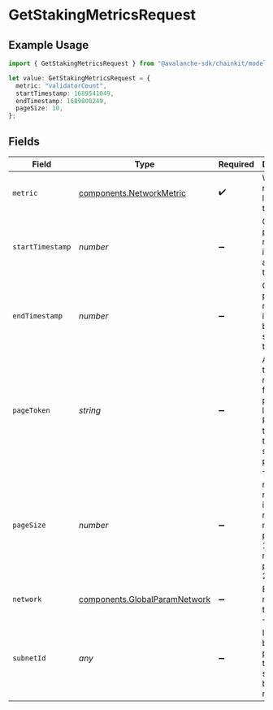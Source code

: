 # GetStakingMetricsRequest

## Example Usage

```typescript
import { GetStakingMetricsRequest } from "@avalanche-sdk/chainkit/models/operations";

let value: GetStakingMetricsRequest = {
  metric: "validatorCount",
  startTimestamp: 1689541049,
  endTimestamp: 1689800249,
  pageSize: 10,
};
```

## Fields

| Field                                                                                            | Type                                                                                             | Required                                                                                         | Description                                                                                      | Example                                                                                          |
| ------------------------------------------------------------------------------------------------ | ------------------------------------------------------------------------------------------------ | ------------------------------------------------------------------------------------------------ | ------------------------------------------------------------------------------------------------ | ------------------------------------------------------------------------------------------------ |
| `metric`                                                                                         | [components.NetworkMetric](../../models/components/networkmetric.md)                             | :heavy_check_mark:                                                                               | Which network level metric to fetch.                                                             | validatorCount                                                                                   |
| `startTimestamp`                                                                                 | *number*                                                                                         | :heavy_minus_sign:                                                                               | Query param for retrieving items after a specific timestamp.                                     | 1689541049                                                                                       |
| `endTimestamp`                                                                                   | *number*                                                                                         | :heavy_minus_sign:                                                                               | Query param for retrieving items before a specific timestamp.                                    | 1689800249                                                                                       |
| `pageToken`                                                                                      | *string*                                                                                         | :heavy_minus_sign:                                                                               | A page token, received from a previous list call. Provide this to retrieve the subsequent page.  |                                                                                                  |
| `pageSize`                                                                                       | *number*                                                                                         | :heavy_minus_sign:                                                                               | The maximum number of items to return. The minimum page size is 1. The maximum pageSize is 2160. | 10                                                                                               |
| `network`                                                                                        | [components.GlobalParamNetwork](../../models/components/globalparamnetwork.md)                   | :heavy_minus_sign:                                                                               | Either mainnet or testnet/fuji.                                                                  | mainnet                                                                                          |
| `subnetId`                                                                                       | *any*                                                                                            | :heavy_minus_sign:                                                                               | The subnet ID to filter by. If not provided, then all subnets will be returned.                  | 11111111111111111111111111111111LpoYY                                                            |